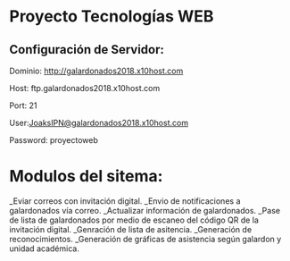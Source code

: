 # Proyecto Tecnologías WEB
## Configuración de Servidor:
Dominio: http://galardonados2018.x10host.com

Host: ftp.galardonados2018.x10host.com

Port: 21

User:JoaksIPN@galardonados2018.x10host.com

Password: proyectoweb

# Modulos del sitema:
_Eviar correos con invitación digital.
_Envio de notificaciones a galardonados vía correo.
_Actualizar información de galardonados.
_Pase de lista de galardonados por medio de escaneo del código QR de la invitación digital.
_Genración de lista de asitencia.
_Generación de reconocimientos.
_Generación de gráficas de asistencia según galardon y unidad académica. 



